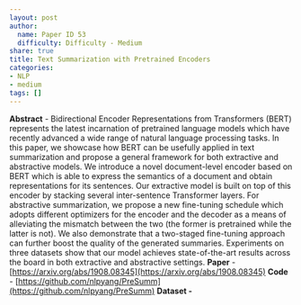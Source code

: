 ```yaml
---
layout: post
author:
  name: Paper ID 53
  difficulty: Difficulty - Medium
share: true
title: Text Summarization with Pretrained Encoders
categories:
- NLP
- medium
tags: []
---
```

**Abstract** - Bidirectional Encoder Representations from Transformers (BERT) represents the latest incarnation of pretrained language models which have recently advanced a wide range of natural language processing tasks. In this paper, we showcase how BERT can be usefully applied in text summarization and propose a general framework for both extractive and abstractive models. We introduce a novel document-level encoder based on BERT which is able to express the semantics of a document and obtain representations for its sentences. Our extractive model is built on top of this encoder by stacking several inter-sentence Transformer layers. For abstractive summarization, we propose a new fine-tuning schedule which adopts different optimizers for the encoder and the decoder as a means of alleviating the mismatch between the two (the former is pretrained while the latter is not). We also demonstrate that a two-staged fine-tuning approach can further boost the quality of the generated summaries. Experiments on three datasets show that our model achieves state-of-the-art results across the board in both extractive and abstractive settings.
**Paper** - [https://arxiv.org/abs/1908.08345](https://arxiv.org/abs/1908.08345)
**Code** - [https://github.com/nlpyang/PreSumm](https://github.com/nlpyang/PreSumm)
**Dataset -** []()
    